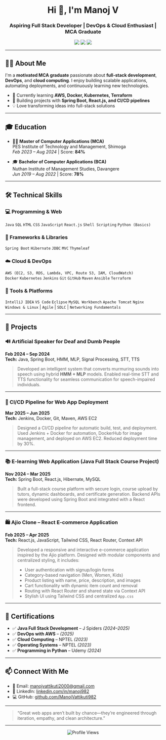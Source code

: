 <h1 align="center">Hi 👋, I'm Manoj V</h1>
<h3 align="center">Aspiring Full Stack Developer | DevOps & Cloud Enthusiast | MCA Graduate</h3>

<p align="center">
  <a href="mailto:manojvattikuti2000@gmail.com"><img src="https://img.shields.io/badge/Gmail-red?logo=gmail&logoColor=white" /></a>
  <a href="https://www.linkedin.com/in/manoj982" target="_blank"><img src="https://img.shields.io/badge/LinkedIn-blue?logo=linkedin" /></a>
  <a href="https://github.com/ManojVattikuti982" target="_blank"><img src="https://img.shields.io/badge/GitHub-black?logo=github&logoColor=white" /></a>
</p>

---

## 🧑‍🎓 About Me

I'm a **motivated MCA graduate** passionate about **full-stack development**, **DevOps**, and **cloud computing**. I enjoy building scalable applications, automating deployments, and continuously learning new technologies.

- 🔭 Currently learning **AWS, Docker, Kubernetes, Terraform**
- 🌱 Building projects with **Spring Boot, React.js, and CI/CD pipelines**
- 💡 Love transforming ideas into full-stack solutions

---

## 🎓 Education

- 🧑‍🎓 **Master of Computer Applications (MCA)**  
  PES Institute of Technology and Management, Shimoga  
  *Feb 2023 – Aug 2024* | Score: **84%**

- 🎓 **Bachelor of Computer Applications (BCA)**  
  Nuthan Institute of Management Studies, Davangere  
  *Jun 2019 – Aug 2022* | Score: **78%**
  
---

## 🛠 Technical Skills

### 💻 Programming & Web
`Java` `SQL` `HTML` `CSS` `JavaScript` `React.js` `Shell Scripting` `Python (Basics)`

### 🔧 Frameworks & Libraries
`Spring Boot` `Hibernate` `JDBC` `MVC` `Thymeleaf`

### ☁️ Cloud & DevOps
`AWS (EC2, S3, RDS, Lambda, VPC, Route 53, IAM, CloudWatch)`  
`Docker` `Kubernetes` `Jenkins` `Git` `GitHub` `Maven` `Ansible` `Terraform`

### 🧰 Tools & Platforms
`IntelliJ IDEA` `VS Code` `Eclipse` `MySQL Workbench` `Apache Tomcat` `Nginx`  
`Windows & Linux` | `Agile` | `SDLC` | `Networking Fundamentals`

---

## 💼 Projects

### 🔊 Artificial Speaker for Deaf and Dumb People  
**Feb 2024 – Sep 2024**  
**Tech:** Java, Spring Boot, HMM, MLP, Signal Processing, STT, TTS  
> Developed an intelligent system that converts murmuring sounds into speech using hybrid **HMM + MLP** models. Enabled real-time STT and TTS functionality for seamless communication for speech-impaired individuals.

---

### 🚀 CI/CD Pipeline for Web App Deployment  
**Mar 2025 – Jun 2025**  
**Tech:** Jenkins, Docker, Git, Maven, AWS EC2  
> Designed a CI/CD pipeline for automatic build, test, and deployment. Used Jenkins + Docker for automation, DockerHub for image management, and deployed on AWS EC2. Reduced deployment time by 30%.

---

### 📚 E-learning Web Application (Java Full Stack Course Project)  
**Nov 2024 – Mar 2025**  
**Tech:** Spring Boot, React.js, Hibernate, MySQL  
> Built a full-stack course platform with secure login, course upload by tutors, dynamic dashboards, and certificate generation. Backend APIs were developed using Spring Boot and integrated with a React frontend.

---

### 🛍️ Ajio Clone – React E-commerce Application  
**Feb 2025 – Apr 2025**  
**Tech:** React.js, JavaScript, Tailwind CSS, React Router, Context API  
> Developed a responsive and interactive e-commerce application inspired by the Ajio platform. Designed with modular components and centralized styling, it includes:  
> - User authentication with signup/login forms  
> - Category-based navigation (Men, Women, Kids)  
> - Product listing with name, price, description, and images  
> - Cart functionality with dynamic item count and removal  
> - Routing with React Router and shared state via Context API  
> - Stylish UI using Tailwind CSS and centralized `App.css`

---

## 📜 Certifications

- ✅ **Java Full Stack Development** – J Spiders *(2024–2025)*  
- ✅ **DevOps with AWS** – *(2025)*  
- ✅ **Cloud Computing** – NPTEL *(2023)*  
- ✅ **Operating Systems** – NPTEL *(2023)*  
- ✅ **Programming in Python** – Udemy *(2024)*  

---

## 📫 Connect With Me

- 📧 Email: [manojvattikuti2000@gmail.com](mailto:manojvattikuti2000@gmail.com)  
- 🔗 LinkedIn: [linkedin.com/in/manoj982](https://www.linkedin.com/in/manoj982)  
- 💻 GitHub: [github.com/ManojVattikuti982](https://github.com/ManojVattikuti982)

---

> “Great web apps aren’t built by chance—they’re engineered through iteration, empathy, and clean architecture.”

---

<p align="center">
  <img src="https://komarev.com/ghpvc/?username=ManojVattikuti982&label=Profile%20Views&color=blueviolet&style=flat&initial=200" alt="Profile Views" />
</p>
